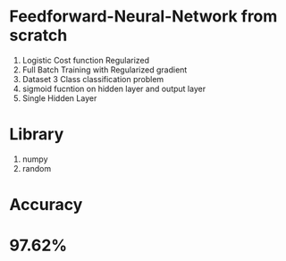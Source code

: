# Feedforward-Neural-Network from scratch

1. Logistic Cost function Regularized
2. Full Batch Training with Regularized gradient 
3. Dataset 3 Class classification problem
4. sigmoid fucntion on hidden layer and output layer
5. Single Hidden Layer

# Library
1. numpy
2. random

# Accuracy
# 97.62% 


